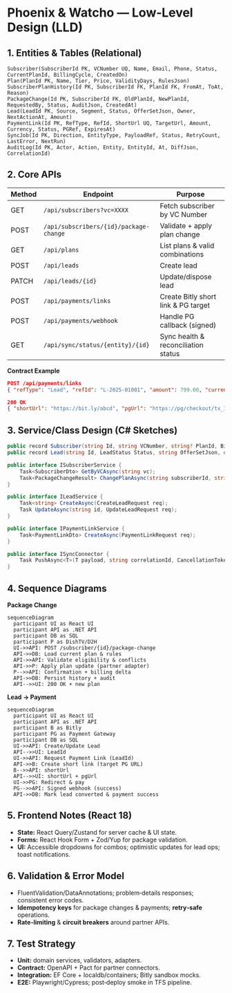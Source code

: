 # Phoenix & Watcho — Low‑Level Design (LLD)

## 1. Entities & Tables (Relational)
```
Subscriber(SubscriberId PK, VCNumber UQ, Name, Email, Phone, Status, CurrentPlanId, BillingCycle, CreatedOn)
Plan(PlanId PK, Name, Tier, Price, ValidityDays, RulesJson)
SubscriberPlanHistory(Id PK, SubscriberId FK, PlanId FK, FromAt, ToAt, Reason)
PackageChange(Id PK, SubscriberId FK, OldPlanId, NewPlanId, RequestedBy, Status, AuditJson, CreatedAt)
Lead(LeadId PK, Source, Segment, Status, OfferSetJson, Owner, NextActionAt, Amount)
PaymentLink(Id PK, RefType, RefId, ShortUrl UQ, TargetUrl, Amount, Currency, Status, PGRef, ExpiresAt)
SyncJob(Id PK, Direction, EntityType, PayloadRef, Status, RetryCount, LastError, NextRun)
AuditLog(Id PK, Actor, Action, Entity, EntityId, At, DiffJson, CorrelationId)
```

## 2. Core APIs
| Method | Endpoint | Purpose |
|---|---|---|
| GET | `/api/subscribers?vc=XXXX` | Fetch subscriber by VC Number |
| POST | `/api/subscribers/{id}/package-change` | Validate + apply plan change |
| GET | `/api/plans` | List plans & valid combinations |
| POST | `/api/leads` | Create lead |
| PATCH | `/api/leads/{id}` | Update/dispose lead |
| POST | `/api/payments/links` | Create Bitly short link & PG target |
| POST | `/api/payments/webhook` | Handle PG callback (signed) |
| GET | `/api/sync/status/{entity}/{id}` | Sync health & reconciliation status |

**Contract Example**
```json
POST /api/payments/links
{ "refType": "Lead", "refId": "L-2025-01001", "amount": 799.00, "currency": "INR", "returnUrl": "https://phoenix/app/checkout/return" }

200 OK
{ "shortUrl": "https://bit.ly/abcd", "pgUrl": "https://pg/checkout/tx_123", "status": "Created", "expiresAt": "2025-10-31T18:00:00Z" }
```

## 3. Service/Class Design (C# Sketches)
```csharp
public record Subscriber(string Id, string VCNumber, string? PlanId, BillingInfo Billing, Status Status);
public record Lead(string Id, LeadStatus Status, string OfferSetJson, decimal? Amount);

public interface ISubscriberService {
    Task<SubscriberDto> GetByVCAsync(string vc);
    Task<PackageChangeResult> ChangePlanAsync(string subscriberId, string newPlanId, string requestedBy);
}

public interface ILeadService {
    Task<string> CreateAsync(CreateLeadRequest req);
    Task UpdateAsync(string id, UpdateLeadRequest req);
}

public interface IPaymentLinkService {
    Task<PaymentLinkDto> CreateAsync(PaymentLinkRequest req);
}

public interface ISyncConnector {
    Task PushAsync<T>(T payload, string correlationId, CancellationToken ct);
}
```

## 4. Sequence Diagrams
**Package Change**
```mermaid
sequenceDiagram
  participant UI as React UI
  participant API as .NET API
  participant DB as SQL
  participant P as DishTV/D2H
  UI->>API: POST /subscriber/{id}/package-change
  API->>DB: Load current plan & rules
  API->>API: Validate eligibility & conflicts
  API->>P: Apply plan update (partner adapter)
  P-->>API: Confirmation + billing delta
  API->>DB: Persist history + audit
  API-->>UI: 200 OK + new plan
```

**Lead → Payment**
```mermaid
sequenceDiagram
  participant UI as React UI
  participant API as .NET API
  participant B as Bitly
  participant PG as Payment Gateway
  participant DB as SQL
  UI->>API: Create/Update Lead
  API-->>UI: LeadId
  UI->>API: Request Payment Link (LeadId)
  API->>B: Create short link (target PG URL)
  B-->>API: shortUrl
  API-->>UI: shortUrl + pgUrl
  UI->>PG: Redirect & pay
  PG-->>API: Signed webhook (success)
  API->>DB: Mark lead converted & payment success
```

## 5. Frontend Notes (React 18)
- **State:** React Query/Zustand for server cache & UI state.
- **Forms:** React Hook Form + Zod/Yup for package validation.
- **UI:** Accessible dropdowns for combos; optimistic updates for lead ops; toast notifications.

## 6. Validation & Error Model
- FluentValidation/DataAnnotations; problem‑details responses; consistent error codes.
- **Idempotency keys** for package changes & payments; **retry‑safe** operations.
- **Rate‑limiting** & **circuit breakers** around partner APIs.

## 7. Test Strategy
- **Unit:** domain services, validators, adapters.
- **Contract:** OpenAPI + Pact for partner connectors.
- **Integration:** EF Core + localdb/containers; Bitly sandbox mocks.
- **E2E:** Playwright/Cypress; post‑deploy smoke in TFS pipeline.
